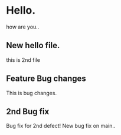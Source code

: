 # Hello. 
how are you..

## New hello file.
this is 2nd file

## Feature Bug changes
This is bug changes.

## 2nd Bug fix
Bug fix for 2nd defect!
New bug fix on main..